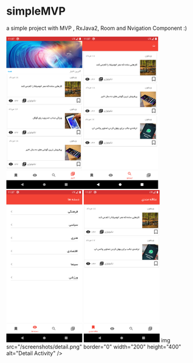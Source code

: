 # simpleMVP
a simple project with MVP , RxJava2, Room and Nvigation Component :)

<img src="/screenshots/home.png" border="0"   width="200" height="400" alt="Home Fragment"   align="left" />
<a ><img src="/screenshots/search.png" border="0"   width="200" height="400" alt="Search Fragment" />
<img src="/screenshots/category.png" border="0"   width="200" height="400" alt="Category Fragment" />
<img src="/screenshots/bookmark.png" border="0"   width="200" height="400" alt="Bookmark Fragment" />
img src="/screenshots/detail.png" border="0"   width="200" height="400" alt="Detail Activity" />

